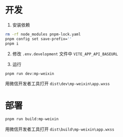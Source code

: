 # 开发

1. 安装依赖
```bash
rm -rf node_modules pnpm-lock.yaml
pnpm config set save-prefix=''
pnpm i
```

2. 修改 `.env.development` 文件中 `VITE_APP_API_BASEURL`

3. 运行

```bash
pnpm run dev:mp-weixin
```
用微信开发者工具打开 `dist\dev\mp-weixin\app.wxss`

# 部署

```bash
pnpm run build:mp-weixin
```
用微信开发者工具打开 `dist\build\mp-weixin\app.wxss`
